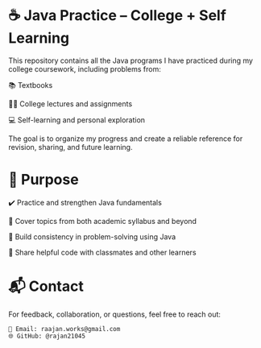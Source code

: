 # ☕ Java Practice – College + Self Learning

This repository contains all the Java programs I have practiced during my college coursework, including problems from:

📚 Textbooks

👨‍🏫 College lectures and assignments

💻 Self-learning and personal exploration

The goal is to organize my progress and create a reliable reference for revision, sharing, and future learning.

# 🧠 Purpose
✔️ Practice and strengthen Java fundamentals
       
📖 Cover topics from both academic syllabus and beyond

🚀 Build consistency in problem-solving using Java

🤝 Share helpful code with classmates and other learners
 
# 📬 Contact
For feedback, collaboration, or questions, feel free to reach out:

	📧 Email: raajan.works@gmail.com
	🌐 GitHub: @rajan21045
